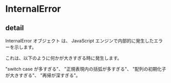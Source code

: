 # InternalError

## detail
InternalError オブジェクト は、 JavaScript エンジンで内部的に発生したエラーを示します。

これは、以下のように何かが大きすぎる時に発生します。

"switch case が多すぎる"、
"正規表現内の括弧が多すぎる"、
"配列の初期化子が大きすぎる"、
"再帰が深すぎる"。
